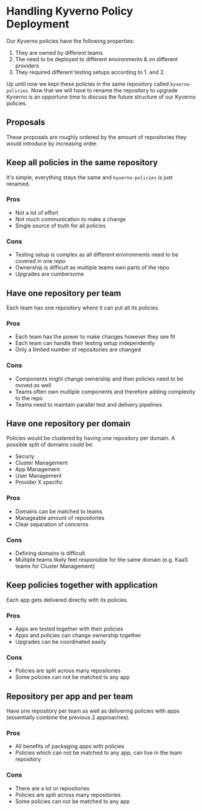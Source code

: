# Handling Kyverno Policy Deployment

Our Kyverno policies have the following properties:
1. They are owned by different teams
2. The need to be deployed to different environments & on different providers
3. They required different testing setups according to 1. and 2.

Up until now we kept these policies in the same repository called `kyverno-policies`.
Now that we will have to rename the repository to upgrade Kyverno is an opportune time to discuss the future structure of our Kyverno policies.

## Proposals

These proposals are roughly ordered by the amount of repositories they would introduce by increasing order.

## Keep all policies in the same repository
It's simple, everything stays the same and `kyverno-policies` is just renamed.
### Pros
- Not a lot of effort
- Not much communication to make a change
- Single source of truth for all policies
### Cons
- Testing setup is complex as all different environments need to be covered in one repo
- Ownership is difficult as multiple teams own parts of the repo
- Upgrades are cumbersome

## Have one repository per team
Each team has one repository where it can put all its policies.
### Pros
- Each team has the power to make changes however they see fit
- Each team can handle their testing setup independently
- Only a limited number of repositories are changed
### Cons
- Components might change ownership and then policies need to be moved as well
- Teams often own multiple components and therefore adding complexity to the repo
- Teams need to maintain parallel test and delivery pipelines

## Have one repository per domain
Policies would be clustered by having one repository per domain.
A possible split of domains could be:
- Securiy
- Cluster Management
- App Management
- User Management
- Provider X specific
### Pros
- Domains can be matched to teams
- Manageable amount of repositories
- Clear separation of concerns
### Cons
- Defining domains is difficult
- Multiple teams likely feel responsible for the same domain (e.g. KaaS teams for Cluster Management)

## Keep policies together with application
Each app gets delivered directly with its policies.
### Pros
- Apps are tested together with their policies
- Apps and policies can change ownership together
- Upgrades can be coordinated easily
### Cons
- Policies are split across many repositories
- Some policies can not be matched to any app

## Repository per app and per team
Have one repository per team as well as delivering policies with apps (essentially combine the previous 2 approaches).
### Pros
- All benefits of packaging apps with policies
- Policies which can not be matched to any app, can live in the team repository
### Cons
- There are a lot or repositories
- Policies are split across many repositories
- Some policies can not be matched to any app
